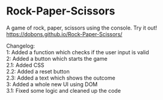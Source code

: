 # Rock-Paper-Scissors

A game of rock, paper, scissors using the console.
Try it out!  
https://dobons.github.io/Rock-Paper-Scissors/

Changelog:  
1: Added a function which checks if the user input is valid  
2: Added a button which starts the game  
2.1: Added CSS  
2.2: Added a reset button  
2.3: Added a text which shows the outcome  
3: Added a whole new UI using DOM  
3.1: Fixed some logic and cleaned up the code
